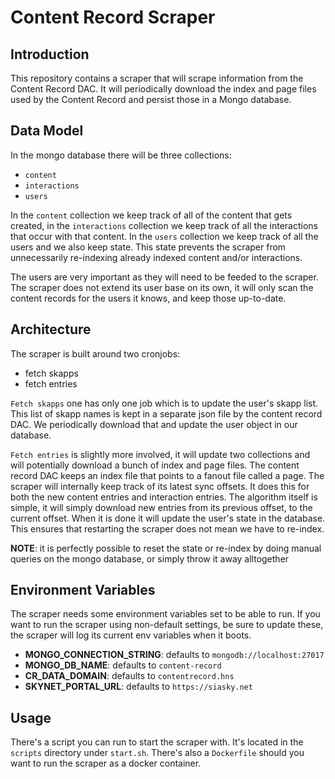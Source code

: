 # Content Record Scraper

## Introduction

This repository contains a scraper that will scrape information from the Content
Record DAC. It will periodically download the index and page files used by the
Content Record and persist those in a Mongo database.

## Data Model

In the mongo database there will be three collections: 
- `content`
- `interactions`
- `users`

In the `content` collection we keep track of all of the content that gets
created, in the `interactions` collection we keep track of all the interactions
that occur with that content. In the `users` collection we keep track of all the
users and we also keep state. This state prevents the scraper from unnecessarily
re-indexing already indexed content and/or interactions.

The users are very important as they will need to be feeded to the scraper. The
scraper does not extend its user base on its own, it will only scan the content
records for the users it knows, and keep those up-to-date.

## Architecture 

The scraper is built around two cronjobs:
- fetch skapps
- fetch entries

`Fetch skapps` one has only one job which is to update the user's skapp list. This
list of skapp names is kept in a separate json file by the content record DAC.
We periodically download that and update the user object in our database.

`Fetch entries` is slightly more involved, it will update two collections and
will potentially download a bunch of index and page files. The content record
DAC keeps an index file that points to a fanout file called a page. The scraper
will internally keep track of its latest sync offsets. It does this for both the
new content entries and interaction entries. The algorithm itself is simple, it
will simply download new entries from its previous offset, to the current
offset. When it is done it will update the user's state in the database. This
ensures that restarting the scraper does not mean we have to re-index.

**NOTE**: it is perfectly possible to reset the state or re-index by doing
manual queries on the mongo database, or simply throw it away alltogether

## Environment Variables

The scraper needs some environment variables set to be able to run. If you want
to run the scraper using non-default settings, be sure to update these, the
scraper will log its current env variables when it boots.

- **MONGO_CONNECTION_STRING**: defaults to `mongodb://localhost:27017`
- **MONGO_DB_NAME**: defaults to `content-record`
- **CR_DATA_DOMAIN**: defaults to `contentrecord.hns`
- **SKYNET_PORTAL_URL**: defaults to `https://siasky.net`

## Usage

There's a script you can run to start the scraper with. It's located in the
`scripts` directory under `start.sh`. There's also a `Dockerfile` should you
want to run the scraper as a docker container.
